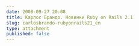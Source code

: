 ```yaml
---
date: 2008-09-27 20:08
title: Карлос Брандо. Новинки Ruby on Rails 2.1
slug: carlosbrando-rubyonrails21_en
type: attachment
published: false
---
```


